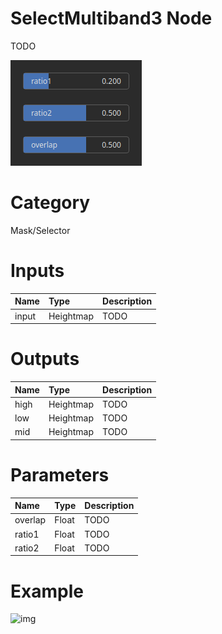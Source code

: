 
SelectMultiband3 Node
=====================


TODO



![img](../../images/nodes/SelectMultiband3_settings.png)


# Category


Mask/Selector
# Inputs

|Name|Type|Description|
| :--- | :--- | :--- |
|input|Heightmap|TODO|

# Outputs

|Name|Type|Description|
| :--- | :--- | :--- |
|high|Heightmap|TODO|
|low|Heightmap|TODO|
|mid|Heightmap|TODO|

# Parameters

|Name|Type|Description|
| :--- | :--- | :--- |
|overlap|Float|TODO|
|ratio1|Float|TODO|
|ratio2|Float|TODO|

# Example


![img](../../images/nodes/SelectMultiband3.png)

